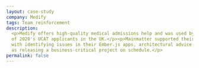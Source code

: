 ```yaml
---
layout: case-study
company: Medify
tags: Team reinforcement
description:
  <p>Medify offers high-quality medical admissions help and was used by 2 in 3
  of 2020's UCAT applicants in the UK.</p><p>Mainmatter supported their team
  with identifying issues in their Ember.js apps, architectural advice as well
  as releasing a business-critical project on schedule.</p>
permalink: false
---
```

